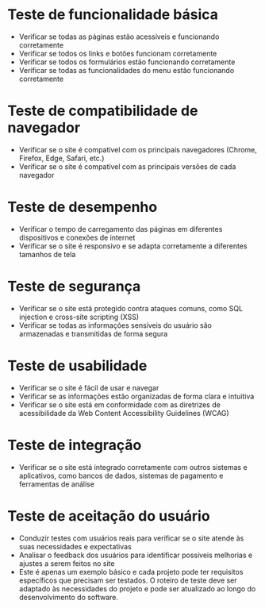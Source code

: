 # Teste de funcionalidade básica
- Verificar se todas as páginas estão acessíveis e funcionando corretamente
- Verificar se todos os links e botões funcionam corretamente
- Verificar se todos os formulários estão funcionando corretamente
- Verificar se todas as funcionalidades do menu estão funcionando corretamente
# Teste de compatibilidade de navegador
- Verificar se o site é compatível com os principais navegadores (Chrome, Firefox, Edge, Safari, etc.)
- Verificar se o site é compatível com as principais versões de cada navegador
# Teste de desempenho
- Verificar o tempo de carregamento das páginas em diferentes dispositivos e conexões de internet
- Verificar se o site é responsivo e se adapta corretamente a diferentes tamanhos de tela
# Teste de segurança
- Verificar se o site está protegido contra ataques comuns, como SQL injection e cross-site scripting (XSS)
- Verificar se todas as informações sensíveis do usuário são armazenadas e transmitidas de forma segura
# Teste de usabilidade
- Verificar se o site é fácil de usar e navegar
- Verificar se as informações estão organizadas de forma clara e intuitiva
- Verificar se o site está em conformidade com as diretrizes de acessibilidade da Web Content Accessibility Guidelines (WCAG)
# Teste de integração
- Verificar se o site está integrado corretamente com outros sistemas e aplicativos, como bancos de dados, sistemas de pagamento e ferramentas de análise
# Teste de aceitação do usuário
- Conduzir testes com usuários reais para verificar se o site atende às suas necessidades e expectativas
- Analisar o feedback dos usuários para identificar possíveis melhorias e ajustes a serem feitos no site
- Este é apenas um exemplo básico e cada projeto pode ter requisitos específicos que precisam ser testados. O roteiro de teste deve ser adaptado às necessidades do projeto e pode ser atualizado ao longo do desenvolvimento do software.
